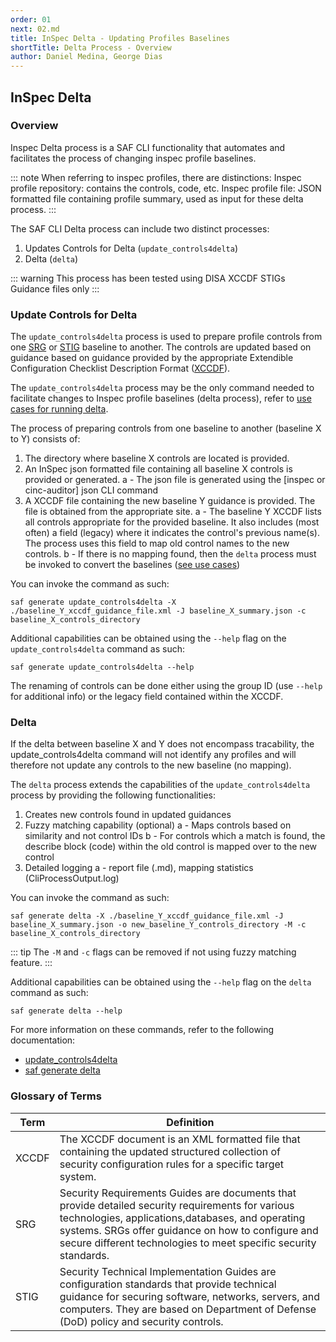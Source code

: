```yaml
---
order: 01
next: 02.md
title: InSpec Delta - Updating Profiles Baselines
shortTitle: Delta Process - Overview
author: Daniel Medina, George Dias
---
```


## InSpec Delta

### Overview

Inspec Delta process is a SAF CLI functionality that automates and facilitates the process of changing inspec profile baselines.

::: note
When referring to inspec profiles, there are distinctions:
Inspec profile repository: contains the controls, code, etc.
Inspec profile file: JSON formatted file containing profile summary, used as input for these delta process.
:::

The SAF CLI Delta process can include two distinct processes:
1. Updates Controls for Delta (`update_controls4delta`)
2. Delta (`delta`)

::: warning
This process has been tested using DISA XCCDF STIGs Guidance files only
:::

### Update Controls for Delta

The `update_controls4delta` process is used to prepare profile controls from one [SRG](#glossary-of-terms) or [STIG](#glossary-of-terms) baseline to another. The controls are updated based on guidance based on guidance provided by the appropriate Extendible Configuration Checklist Description Format ([XCCDF](#glossary-of-terms)).

The `update_controls4delta` process may be the only command needed to facilitate changes to Inspec profile baselines (delta process), refer to [use cases for running delta](./02.html#use-cases-for-running-delta).

The process of preparing controls from one baseline to another (baseline X to Y) consists of:

1. The directory where baseline X controls are located is provided.
2. An InSpec json formatted file containing all baseline X controls is provided or generated.
    a - The json file is generated using the [inspec or cinc-auditor] json CLI command
3. A XCCDF file containing the new baseline Y guidance is provided. The file is obtained from the appropriate site.
    a - The baseline Y XCCDF lists all controls appropriate for the provided baseline. It also includes (most often) a field (legacy) where it indicates the control's previous name(s). The process uses this field to map old control names to the new controls.
    b - If there is no mapping found, then the `delta` process must be invoked to convert the baselines ([see use cases](./02.html#use-cases-for-running-delta))

You can invoke the command as such:
```shell
saf generate update_controls4delta -X ./baseline_Y_xccdf_guidance_file.xml -J baseline_X_summary.json -c baseline_X_controls_directory
```

Additional capabilities can be obtained using the `--help` flag on the `update_controls4delta` command as such:
```shell
saf generate update_controls4delta --help
```

The renaming of controls can be done either using the group ID (use `--help` for additional info) or the legacy field contained within the XCCDF. 

### Delta

If the delta between baseline X and Y does not encompass tracability, the update_controls4delta command will not identify any profiles and will therefore not update any controls to the new baseline (no mapping). 

The `delta` process extends the capabilities of the `update_controls4delta` process by providing the following functionalities:

1. Creates new controls found in updated guidances
2. Fuzzy matching capability (optional)
    a - Maps controls based on similarity and not control IDs
    b - For controls which a match is found, the describe block (code) within the old control is mapped over to the new control
3. Detailed logging
    a - report file (.md), mapping statistics (CliProcessOutput.log)

You can invoke the command as such:
```shell
saf generate delta -X ./baseline_Y_xccdf_guidance_file.xml -J baseline_X_summary.json -o new_baseline_Y_controls_directory -M -c baseline_X_controls_directory
```
::: tip
The `-M` and `-c` flags can be removed if not using fuzzy matching feature.
:::

Additional capabilities can be obtained using the `--help` flag on the `delta` command as such:
```shell
saf generate delta --help
```

For more information on these commands, refer to the following documentation:

- [update_controls4delta](https://saf-cli.mitre.org/#delta-supporting-options)
- [saf generate delta](https://saf-cli.mitre.org/#delta)

### Glossary of Terms

|Term |Definition|
|------|-----------|
|XCCDF| The XCCDF document is an XML formatted file that containing the updated structured collection of security configuration rules for a specific target system. |
|SRG| Security Requirements Guides are documents that provide detailed security requirements for various technologies, applications,databases, and operating systems. SRGs offer guidance on how to configure and secure different technologies to meet specific security standards. |
|STIG|Security Technical Implementation Guides are configuration standards that provide technical guidance for securing software, networks, servers, and computers. They are based on Department of Defense (DoD) policy and security controls. |